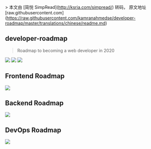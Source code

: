 \> 本文由 \[简悦 SimpRead\](http://ksria.com/simpread/) 转码， 原文地址 \[raw.githubusercontent.com\](https://raw.githubusercontent.com/kamranahmedse/developer-roadmap/master/translations/chinese/readme.md)

developer-roadmap
-----------------

> Roadmap to becoming a web developer in 2020

[![](https://img.shields.io/badge/-Roadmaps%20-0a0a0a.svg?style=flat&colorA=0a0a0a)](http://roadmap.sh) [![](https://img.shields.io/badge/-Guides-0a0a0a.svg?style=flat&colorA=0a0a0a)](http://roadmap.sh/guides) [![](https://img.shields.io/badge/%E2%9D%A4-YouTube%20Channel-0a0a0a.svg?style=flat&colorA=0a0a0a)](https://www.youtube.com/channel/UCA0H2KIWgWTwpTFjSxp0now?sub_confirmation=1)

Frontend Roadmap
----------------

![](https://raw.githubusercontent.com/kamranahmedse/developer-roadmap/master/translations/chinese/img/frontend-map.png)

Backend Roadmap
---------------

![](https://raw.githubusercontent.com/kamranahmedse/developer-roadmap/master/translations/chinese/img/backend-map.png)

DevOps Roadmap
--------------

![](https://raw.githubusercontent.com/kamranahmedse/developer-roadmap/master/translations/chinese/img/devops-map.png)